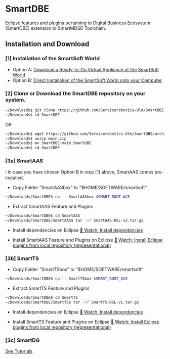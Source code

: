 # SmartDBE
Eclipse features and plugins pertaining to Digital Business Ecosystem (SmartDBE)
extension to SmartMDSD Toolchain.

## Installation and Download
### [1] Installation of the SmartSoft World
* Option A: [Download a Ready-to-Go Virtual Appliance of the SmartSoft World](https://wiki.servicerobotik-ulm.de/virtual-machine)
* Option B: [Direct Installation of the SmartSoft World onto your Computer](https://wiki.servicerobotik-ulm.de/installer:start)

### [2] Clone or Download the SmartDBE repository on your system.
```sh
~/Downloads$ git clone https://github.com/Servicerobotics-Ulm/SmartDBE
~/Downloads$ cd SmartDBE
```
OR
```sh
~/Downloads$ wget https://github.com/Servicerobotics-Ulm/SmartDBE/archive/refs/heads/main.zip
~/Downloads$ unzip main.zip 
~/Downloads$ mv SmartDBE-main SmartDBE
~/Downloads$ cd SmartDBE
```
 
### [3a] SmartAAS
:information_source: In case you have chosen Option B in step [1] above, SmartAAS comes pre-installed.

* Copy Folder "SmartAASbox" to "$HOME/SOFTWARE/smartsoft"
```sh
~/Downloads/SmartDBE$ cp -r SmartAASbox $SMART_ROOT_ACE
```
* Extract SmartAAS Feature and Plugins
```sh
~/Downloads/SmartDBE$ cd SmartAAS
~/Downloads/SmartDBE/SmartAAS$ tar -xf SmartAAS-DSL-v2.tar.gz
```
* Install dependencies on Eclipse
  [:movie_camera: Watch: Install dependencies](https://github.com/Servicerobotics-Ulm/SmartDG-Tutorials/blob/main/02_01_Installing_SmartDG_DSLs_On_Eclipse/Installing_SmartDG_DSLs_On_Eclipse_D11Speedy.mp4)
  
* Install SmartAAS Feature and Plugins on Eclipse
  [:movie_camera: Watch: Install Eclipse plugins from local repository (representational)](https://github.com/Servicerobotics-Ulm/SmartDG-Tutorials/blob/main/02_01_Installing_SmartDG_DSLs_On_Eclipse/Installing_SmartDG_DSLs_On_Eclipse_C16Speedy.mp4)
  
### [3b] SmartTS

* Copy Folder "SmartTSbox" to "$HOME/SOFTWARE/smartsoft"
```sh
~/Downloads/SmartDBE$ cp -r SmartTSbox $SMART_ROOT_ACE
```
* Extract SmartTS Feature and Plugins
```sh
~/Downloads/SmartDBE$ cd SmartTS
~/Downloads/SmartDBE/SmartTS$ tar -xf SmartTS-DSL-v1.tar.gz
```
* Install dependencies on Eclipse
  [:movie_camera: Watch: Install dependencies](https://github.com/Servicerobotics-Ulm/SmartDG-Tutorials/blob/main/02_01_Installing_SmartDG_DSLs_On_Eclipse/Installing_SmartDG_DSLs_On_Eclipse_D11Speedy.mp4)
  
* Install SmartTS Feature and Plugins on Eclipse
  [:movie_camera: Watch: Install Eclipse plugins from local repository (representational)](https://github.com/Servicerobotics-Ulm/SmartDG-Tutorials/blob/main/02_01_Installing_SmartDG_DSLs_On_Eclipse/Installing_SmartDG_DSLs_On_Eclipse_C16Speedy.mp4)
  
### [3c] SmartDG
[See Tutorials](https://github.com/Servicerobotics-Ulm/SmartDG-Tutorials)
